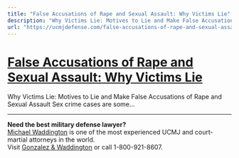 ```yaml
---
title: "False Accusations of Rape and Sexual Assault: Why Victims Lie"
description: "Why Victims Lie: Motives to Lie and Make False Accusations of Rape and Sexual Assault Sex crime cases are some..."
url: "https://ucmjdefense.com/false-accusations-of-rape-and-sexual-assault.html"
---
```


# [False Accusations of Rape and Sexual Assault: Why Victims Lie](https://ucmjdefense.com/false-accusations-of-rape-and-sexual-assault.html)

Why Victims Lie: Motives to Lie and Make False Accusations of Rape and Sexual Assault Sex crime cases are some...

---

**Need the best military defense lawyer?**  
[Michael Waddington](https://ucmjdefense.com/attorneys/michael-stewart-waddington-partner.html) is one of the most experienced UCMJ and court-martial attorneys in the world.  
Visit [Gonzalez & Waddington](https://ucmjdefense.com) or call 1-800-921-8607.
